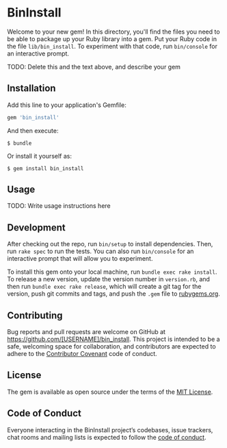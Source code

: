 # BinInstall

Welcome to your new gem! In this directory, you'll find the files you need to be able to package up your Ruby library into a gem. Put your Ruby code in the file `lib/bin_install`. To experiment with that code, run `bin/console` for an interactive prompt.

TODO: Delete this and the text above, and describe your gem

## Installation

Add this line to your application's Gemfile:

```ruby
gem 'bin_install'
```

And then execute:

    $ bundle

Or install it yourself as:

    $ gem install bin_install

## Usage

TODO: Write usage instructions here

## Development

After checking out the repo, run `bin/setup` to install dependencies. Then, run `rake spec` to run the tests. You can also run `bin/console` for an interactive prompt that will allow you to experiment.

To install this gem onto your local machine, run `bundle exec rake install`. To release a new version, update the version number in `version.rb`, and then run `bundle exec rake release`, which will create a git tag for the version, push git commits and tags, and push the `.gem` file to [rubygems.org](https://rubygems.org).

## Contributing

Bug reports and pull requests are welcome on GitHub at https://github.com/[USERNAME]/bin_install. This project is intended to be a safe, welcoming space for collaboration, and contributors are expected to adhere to the [Contributor Covenant](http://contributor-covenant.org) code of conduct.

## License

The gem is available as open source under the terms of the [MIT License](https://opensource.org/licenses/MIT).

## Code of Conduct

Everyone interacting in the BinInstall project’s codebases, issue trackers, chat rooms and mailing lists is expected to follow the [code of conduct](https://github.com/[USERNAME]/bin_install/blob/master/CODE_OF_CONDUCT.md).
